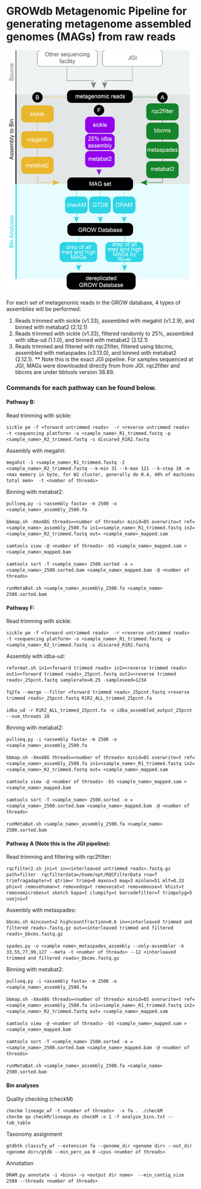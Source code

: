 # GROWdb Metagenomic Pipeline for generating metagenome assembled genomes (MAGs) from raw reads

![workflow](https://github.com/jmikayla1991/Genome-Resolved-Open-Watersheds-database-GROWdb/blob/main/USA_SurfaceWater/Metagenomic_Pipeline_GROWdb/Analysis_flowchart_v3.jpg)

For each set of metagenomic reads in the GROW database, 4 types of assemblies will be performed:

1. Reads trimmed with sickle (v1.33), assembled with megahit (v1.2.9), and binned with metabat2 (2.12.1)
2. Reads trimmed with sickle (v1.33), filtered randomly to 25%, assembled with idba-ud (1.1.0), and binned with metabat2 (2.12.1)
3. Reads trimmed and filtered with rqc2filter, filtered using bbcms, assembled with metaspades (v3.13.0), and binned with metabat2 (2.12.1). ** Note this is the exact JGI pipeline. For samples sequenced at JGI, MAGs were downloaded directly from from JGI. rqc2filter and bbcms are under bbtools version 38.89.

### Commands for each pathway can be found below. 

#### Pathway B: 

Read trimming with sickle:
```
sickle pe -f <forward untrimmed reads>  -r <reverse untrimmed reads>   -t <sequencing platform> -o <sample_name>_R1_trimmed.fastq -p <sample_name>_R2_trimmed.fastq -s discared_R1R2.fastq
```
Assembly with megahit: 

```
megahit -1 <sample_name>_R1_trimmed.fastq -2 <sample_name>_R2_trimmed.fastq --k-min 31 --k-max 121 --k-step 10 -m <max memory in byte, for W2 cluster, generally do 0.4, 40% of machines total mem>  -t <number of threads>
```

Binning with metabat2:

```
pullseq.py -i <assembly fasta> -m 2500 -o <sample_name>_assembly_2500.fa

bbmap.sh -Xmx48G threads=<number of threads> minid=85 overwrite=t ref=<sample_name>_assembly_2500.fa in1=<sample_name>_R1_trimmed.fastq in2=<sample_name>_R2_trimmed.fastq out= <sample_name>_mapped.sam

samtools view -@ <number of threads> -bS <sample_name>_mapped.sam > <sample_name>_mapped.bam

samtools sort -T <sample_name> 2500.sorted -o =<sample_name>_2500.sorted.bam <sample_name>_mapped.bam -@ <number of threads>

runMetaBat.sh <sample_name>_assembly_2500.fa <sample_name> 2500.sorted.bam
```


#### Pathway F: 

Read trimming with sickle:

```
sickle pe -f <forward untrimmed reads>  -r <reverse untrimmed reads>   -t <sequencing platform> -o <sample_name>_R1_trimmed.fastq -p <sample_name>_R2_trimmed.fastq -s discared_R1R2.fastq
```

Assembly with idba-ud:

```
reformat.sh in1=<forward trimmed reads> in2=<reverse trimmed reads> out1=<forward trimmed reads>_25pcnt.fastq out2=<reverse trimmed reads>_25pcnt.fastq samplerate=0.25 -sampleseed=1234

fq2fa --merge --filter <forward trimmed reads>_25pcnt.fastq <reverse trimmed reads>_25pcnt.fastq R1R2_ALL_trimmed_25pcnt.fa

idba_ud -r R1R2_ALL_trimmed_25pcnt.fa -o idba_assembled_output_25pcnt --num_threads 20
```

Binning with metabat2:

```
pullseq.py -i <assembly fasta> -m 2500 -o <sample_name>_assembly_2500.fa

bbmap.sh -Xmx48G threads=<number of threads> minid=85 overwrite=t ref=<sample_name>_assembly_2500.fa in1=<sample_name>_R1_trimmed.fastq in2=<sample_name>_R2_trimmed.fastq out= <sample_name>_mapped.sam

samtools view -@ <number of threads> -bS <sample_name>_mapped.sam > <sample_name>_mapped.bam

samtools sort -T <sample_name> 2500.sorted -o =<sample_name>_2500.sorted.bam <sample_name>_mapped.bam -@ <number of threads>

runMetaBat.sh <sample_name>_assembly_2500.fa <sample_name> 2500.sorted.bam
```

#### Pathway A (Note this is the JGI pipeline): 


Read trimming and filtering with rqc2filter:

```
rqcfilter2.sh jni=t in=<interleaved untrimmed reads>.fastq.gz path=filter  rqcfilterdata=/home/opt/RQCFilterData rna=f trimfragadapter=t qtrim=r trimq=0 maxns=3 maq=3 minlen=51 mlf=0.33 phix=t removehuman=t removedog=t removecat=t removemouse=t khist=t removemicrobes=t sketch kapa=t clumpify=t barcodefilter=f trimpolyg=5 usejni=f
```

Assembly with metaspades:
```
bbcms.sh mincount=2 highcountfraction=0.6 in=<interleaved trimmed and filtered reads>.fastq.gz out=<interleaved trimmed and filtered reads>_bbcms.fastq.gz

spades.py -o <sample name>_metaspades_assembly --only-assembler -k 33,55,77,99,127 --meta -t <number of threads> --12 <interleaved trimmed and filtered reads>_bbcms.fastq.gz
```

Binning with metabat2:

```
pullseq.py -i <assembly fasta> -m 2500 -o <sample_name>_assembly_2500.fa

bbmap.sh -Xmx48G threads=<number of threads> minid=85 overwrite=t ref=<sample_name>_assembly_2500.fa in1=<sample_name>_R1_trimmed.fastq in2=<sample_name>_R2_trimmed.fastq out= <sample_name>_mapped.sam

samtools view -@ <number of threads> -bS <sample_name>_mapped.sam > <sample_name>_mapped.bam

samtools sort -T <sample_name> 2500.sorted -o =<sample_name>_2500.sorted.bam <sample_name>_mapped.bam -@ <number of threads>

runMetaBat.sh <sample_name>_assembly_2500.fa <sample_name> 2500.sorted.bam
```

#### Bin analyses

Quality checking (checkM)
```
checkm lineage_wf -t <number of threads>  -x fa . ./checkM 
checkm qa checkM/lineage.ms checkM -o 1 -f analyze_bins.txt --tab_table
```

Taxonomy assignment
```
gtdbtk classify_wf --extension fa --genome_dir <genome dir> --out_dir <genome dir>/gtdb --min_perc_aa 0 –cpus <number of threads>
```

Annotation
```
DRAM.py annotate -i <bins> -o <output dir name>  --min_contig_size 2500 --threads <number of threads>
```
